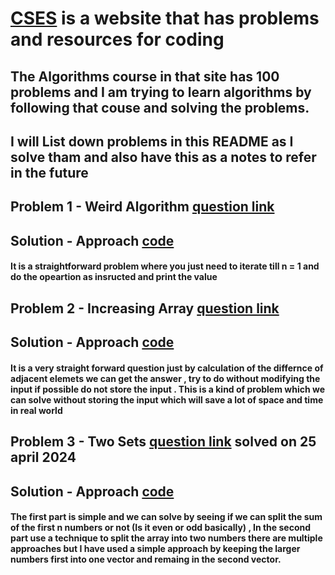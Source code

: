 # [CSES](https://cses.fi/) is a website that has problems and resources for coding

## The Algorithms course in that site has 100 problems and I am trying to learn algorithms by following that couse and solving the problems.

## I will List down problems in this README as I solve tham and also have this as a notes to refer in the future


## Problem 1 - Weird Algorithm [question link](https://cses.fi/alon/task/1068)
## Solution - Approach [code](https://github.com/kirankumar2079/competivtive-programming/blob/master/cses/algorithms/weird_algorithm.cpp)
#### It is a straightforward problem where you just need to iterate till n = 1 and do the opeartion as insructed and print the value


## Problem 2 - Increasing Array [question link](https://cses.fi/alon/task/1094/)
## Solution  - Approach [code](https://github.com/kirankumar2079/competivtive-programming/blob/master/cses/algorithms/increasing_array.cpp)
#### It is a very straight forward question just by calculation of the differnce of adjacent elemets we can get the answer , try to do without modifying the input if possible do not store the input . This is a kind of problem which we can solve without storing the input which will save a lot of space and time in real world 

## Problem 3 - Two Sets [question link](https://cses.fi/alon/task/1092) solved on 25 april 2024
## Solution - Approach [code](https://github.com/kirankumar2079/competivtive-programming/blob/master/cses/algorithms/two_sets.cpp)
#### The first part is simple and we can solve by seeing if we can split the sum of the first n numbers or not (Is it even or odd basically) , In the second part use a technique to split the array into two numbers there are multiple approaches but I have used a simple approach by keeping the larger numbers first into one vector and remaing in the second vector.